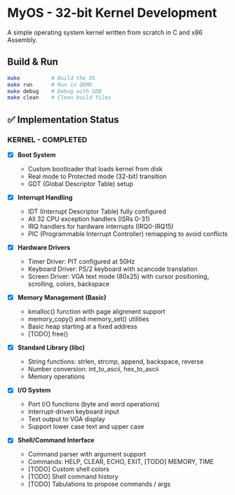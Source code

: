 # MyOS - 32-bit Kernel Development

A simple operating system kernel written from scratch in C and x86 Assembly.

## Build & Run

```bash
make          # Build the OS
make run      # Run in QEMU
make debug    # Debug with GDB
make clean    # Clean build files
```

## ✅ Implementation Status

### KERNEL - COMPLETED

- [x] **Boot System**
  * Custom bootloader that loads kernel from disk
  * Real mode to Protected mode (32-bit) transition
  * GDT (Global Descriptor Table) setup

- [x] **Interrupt Handling**
  * IDT (Interrupt Descriptor Table) fully configured
  * All 32 CPU exception handlers (ISRs 0-31)
  * IRQ handlers for hardware interrupts (IRQ0-IRQ15)
  * PIC (Programmable Interrupt Controller) remapping to avoid conflicts

- [x] **Hardware Drivers**
  * Timer Driver: PIT configured at 50Hz
  * Keyboard Driver: PS/2 keyboard with scancode translation
  * Screen Driver: VGA text mode (80x25) with cursor positioning, scrolling, colors, backspace

- [x] **Memory Management (Basic)**
  * kmalloc() function with page alignment support
  * memory_copy() and memory_set() utilities
  * Basic heap starting at a fixed address
  * [TODO] free()

- [x] **Standard Library (libc)**
  * String functions: strlen, strcmp, append, backspace, reverse
  * Number conversion: int_to_ascii, hex_to_ascii
  * Memory operations

- [x] **I/O System**
  * Port I/O functions (byte and word operations)
  * Interrupt-driven keyboard input
  * Text output to VGA display
  * Support lower case text and upper case

- [x] **Shell/Command Interface**
  * Command parser with argument support
  * Commands: HELP, CLEAR, ECHO, EXIT, [TODO] MEMORY, TIME
  * [TODO] Custom shell colors
  * [TODO] Shell command history
  * [TODO] Tabulations to propose commands / args